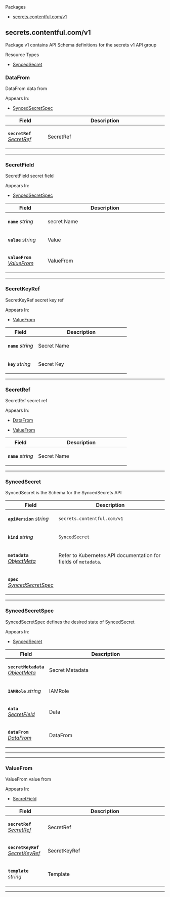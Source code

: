 <div id="preamble">
<div class="sectionbody">
<div class="ulist">
<div class="title">Packages</div>
<ul>
<li>
<p><a href="#k8s-api-secrets-contentful-com-v1">secrets.contentful.com/v1</a></p>
</li>
</ul>
</div>
</div>
</div>
<div class="sect1">
<h2 id="k8s-api-secrets-contentful-com-v1">secrets.contentful.com/v1</h2>
<div class="sectionbody">
<div class="paragraph">
<p>Package v1 contains API Schema definitions for the secrets v1 API group</p>
</div>
<div class="ulist">
<div class="title">Resource Types</div>
<ul>
<li>
<p><a href="#k8s-api-github-com-contentful-labs-k8s-secret-syncer-api-v1-syncedsecret">SyncedSecret</a></p>
</li>
</ul>
</div>
<div class="sect2">
<h3 id="k8s-api-github-com-contentful-labs-k8s-secret-syncer-api-v1-datafrom">DataFrom</h3>
<div class="paragraph">
<p>DataFrom data from</p>
</div>
<div class="sidebarblock">
<div class="content">
<div class="title">Appears In:</div>
<div class="ulist">
<ul>
<li>
<p><a href="#k8s-api-github-com-contentful-labs-k8s-secret-syncer-api-v1-syncedsecretspec">SyncedSecretSpec</a></p>
</li>
</ul>
</div>
</div>
</div>
<table class="tableblock frame-all grid-all stretch">
<colgroup>
<col style="width: 25%;"/>
<col style="width: 75%;"/>
</colgroup>
<thead>
<tr>
<th class="tableblock halign-left valign-top">Field</th>
<th class="tableblock halign-left valign-top">Description</th>
</tr>
</thead>
<tbody>
<tr>
<td class="tableblock halign-left valign-top"><div class="content"><div class="paragraph">
<p><strong><code>secretRef</code></strong> <em><a href="#k8s-api-github-com-contentful-labs-k8s-secret-syncer-api-v1-secretref">SecretRef</a></em></p>
</div></div></td>
<td class="tableblock halign-left valign-top"><div class="content"><div class="paragraph">
<p>SecretRef</p>
</div></div></td>
</tr>
</tbody>
</table>
<hr/>
</div>
<div class="sect2">
<h3 id="k8s-api-github-com-contentful-labs-k8s-secret-syncer-api-v1-secretfield">SecretField</h3>
<div class="paragraph">
<p>SecretField secret field</p>
</div>
<div class="sidebarblock">
<div class="content">
<div class="title">Appears In:</div>
<div class="ulist">
<ul>
<li>
<p><a href="#k8s-api-github-com-contentful-labs-k8s-secret-syncer-api-v1-syncedsecretspec">SyncedSecretSpec</a></p>
</li>
</ul>
</div>
</div>
</div>
<table class="tableblock frame-all grid-all stretch">
<colgroup>
<col style="width: 25%;"/>
<col style="width: 75%;"/>
</colgroup>
<thead>
<tr>
<th class="tableblock halign-left valign-top">Field</th>
<th class="tableblock halign-left valign-top">Description</th>
</tr>
</thead>
<tbody>
<tr>
<td class="tableblock halign-left valign-top"><div class="content"><div class="paragraph">
<p><strong><code>name</code></strong> <em>string</em></p>
</div></div></td>
<td class="tableblock halign-left valign-top"><div class="content"><div class="paragraph">
<p>secret Name</p>
</div></div></td>
</tr>
<tr>
<td class="tableblock halign-left valign-top"><div class="content"><div class="paragraph">
<p><strong><code>value</code></strong> <em>string</em></p>
</div></div></td>
<td class="tableblock halign-left valign-top"><div class="content"><div class="paragraph">
<p>Value</p>
</div></div></td>
</tr>
<tr>
<td class="tableblock halign-left valign-top"><div class="content"><div class="paragraph">
<p><strong><code>valueFrom</code></strong> <em><a href="#k8s-api-github-com-contentful-labs-k8s-secret-syncer-api-v1-valuefrom">ValueFrom</a></em></p>
</div></div></td>
<td class="tableblock halign-left valign-top"><div class="content"><div class="paragraph">
<p>ValueFrom</p>
</div></div></td>
</tr>
</tbody>
</table>
<hr/>
</div>
<div class="sect2">
<h3 id="k8s-api-github-com-contentful-labs-k8s-secret-syncer-api-v1-secretkeyref">SecretKeyRef</h3>
<div class="paragraph">
<p>SecretKeyRef secret key ref</p>
</div>
<div class="sidebarblock">
<div class="content">
<div class="title">Appears In:</div>
<div class="ulist">
<ul>
<li>
<p><a href="#k8s-api-github-com-contentful-labs-k8s-secret-syncer-api-v1-valuefrom">ValueFrom</a></p>
</li>
</ul>
</div>
</div>
</div>
<table class="tableblock frame-all grid-all stretch">
<colgroup>
<col style="width: 25%;"/>
<col style="width: 75%;"/>
</colgroup>
<thead>
<tr>
<th class="tableblock halign-left valign-top">Field</th>
<th class="tableblock halign-left valign-top">Description</th>
</tr>
</thead>
<tbody>
<tr>
<td class="tableblock halign-left valign-top"><div class="content"><div class="paragraph">
<p><strong><code>name</code></strong> <em>string</em></p>
</div></div></td>
<td class="tableblock halign-left valign-top"><div class="content"><div class="paragraph">
<p>Secret Name</p>
</div></div></td>
</tr>
<tr>
<td class="tableblock halign-left valign-top"><div class="content"><div class="paragraph">
<p><strong><code>key</code></strong> <em>string</em></p>
</div></div></td>
<td class="tableblock halign-left valign-top"><div class="content"><div class="paragraph">
<p>Secret Key</p>
</div></div></td>
</tr>
</tbody>
</table>
<hr/>
</div>
<div class="sect2">
<h3 id="k8s-api-github-com-contentful-labs-k8s-secret-syncer-api-v1-secretref">SecretRef</h3>
<div class="paragraph">
<p>SecretRef secret ref</p>
</div>
<div class="sidebarblock">
<div class="content">
<div class="title">Appears In:</div>
<div class="ulist">
<ul>
<li>
<p><a href="#k8s-api-github-com-contentful-labs-k8s-secret-syncer-api-v1-datafrom">DataFrom</a></p>
</li>
<li>
<p><a href="#k8s-api-github-com-contentful-labs-k8s-secret-syncer-api-v1-valuefrom">ValueFrom</a></p>
</li>
</ul>
</div>
</div>
</div>
<table class="tableblock frame-all grid-all stretch">
<colgroup>
<col style="width: 25%;"/>
<col style="width: 75%;"/>
</colgroup>
<thead>
<tr>
<th class="tableblock halign-left valign-top">Field</th>
<th class="tableblock halign-left valign-top">Description</th>
</tr>
</thead>
<tbody>
<tr>
<td class="tableblock halign-left valign-top"><div class="content"><div class="paragraph">
<p><strong><code>name</code></strong> <em>string</em></p>
</div></div></td>
<td class="tableblock halign-left valign-top"><div class="content"><div class="paragraph">
<p>Secret Name</p>
</div></div></td>
</tr>
</tbody>
</table>
<hr/>
</div>
<div class="sect2">
<h3 id="k8s-api-github-com-contentful-labs-k8s-secret-syncer-api-v1-syncedsecret">SyncedSecret</h3>
<div class="paragraph">
<p>SyncedSecret is the Schema for the SyncedSecrets API</p>
</div>
<table class="tableblock frame-all grid-all stretch">
<colgroup>
<col style="width: 25%;"/>
<col style="width: 75%;"/>
</colgroup>
<thead>
<tr>
<th class="tableblock halign-left valign-top">Field</th>
<th class="tableblock halign-left valign-top">Description</th>
</tr>
</thead>
<tbody>
<tr>
<td class="tableblock halign-left valign-top"><div class="content"><div class="paragraph">
<p><strong><code>apiVersion</code></strong> <em>string</em></p>
</div></div></td>
<td class="tableblock halign-left valign-top"><div class="content"><div class="paragraph">
<p><code>secrets.contentful.com/v1</code></p>
</div></div></td>
</tr>
<tr>
<td class="tableblock halign-left valign-top"><div class="content"><div class="paragraph">
<p><strong><code>kind</code></strong> <em>string</em></p>
</div></div></td>
<td class="tableblock halign-left valign-top"><div class="content"><div class="paragraph">
<p><code>SyncedSecret</code></p>
</div></div></td>
</tr>
<tr>
<td class="tableblock halign-left valign-top"><div class="content"><div class="paragraph">
<p><strong><code>metadata</code></strong> <em><a href="https://kubernetes.io/docs/reference/generated/kubernetes-api/v1.16/#objectmeta-v1-meta">ObjectMeta</a></em></p>
</div></div></td>
<td class="tableblock halign-left valign-top"><div class="content"><div class="paragraph">
<p>Refer to Kubernetes API documentation for fields of <code>metadata</code>.</p>
</div></div></td>
</tr>
<tr>
<td class="tableblock halign-left valign-top"><div class="content"><div class="paragraph">
<p><strong><code>spec</code></strong> <em><a href="#k8s-api-github-com-contentful-labs-k8s-secret-syncer-api-v1-syncedsecretspec">SyncedSecretSpec</a></em></p>
</div></div></td>
<td class="tableblock halign-left valign-top"><div class="content"></div></td>
</tr>
</tbody>
</table>
<hr/>
</div>
<div class="sect2">
<h3 id="k8s-api-github-com-contentful-labs-k8s-secret-syncer-api-v1-syncedsecretspec">SyncedSecretSpec</h3>
<div class="paragraph">
<p>SyncedSecretSpec defines the desired state of SyncedSecret</p>
</div>
<div class="sidebarblock">
<div class="content">
<div class="title">Appears In:</div>
<div class="ulist">
<ul>
<li>
<p><a href="#k8s-api-github-com-contentful-labs-k8s-secret-syncer-api-v1-syncedsecret">SyncedSecret</a></p>
</li>
</ul>
</div>
</div>
</div>
<table class="tableblock frame-all grid-all stretch">
<colgroup>
<col style="width: 25%;"/>
<col style="width: 75%;"/>
</colgroup>
<thead>
<tr>
<th class="tableblock halign-left valign-top">Field</th>
<th class="tableblock halign-left valign-top">Description</th>
</tr>
</thead>
<tbody>
<tr>
<td class="tableblock halign-left valign-top"><div class="content"><div class="paragraph">
<p><strong><code>secretMetadata</code></strong> <em><a href="https://kubernetes.io/docs/reference/generated/kubernetes-api/v1.16/#objectmeta-v1-meta">ObjectMeta</a></em></p>
</div></div></td>
<td class="tableblock halign-left valign-top"><div class="content"><div class="paragraph">
<p>Secret Metadata</p>
</div></div></td>
</tr>
<tr>
<td class="tableblock halign-left valign-top"><div class="content"><div class="paragraph">
<p><strong><code>IAMRole</code></strong> <em>string</em></p>
</div></div></td>
<td class="tableblock halign-left valign-top"><div class="content"><div class="paragraph">
<p>IAMRole</p>
</div></div></td>
</tr>
<tr>
<td class="tableblock halign-left valign-top"><div class="content"><div class="paragraph">
<p><strong><code>data</code></strong> <em><a href="#k8s-api-github-com-contentful-labs-k8s-secret-syncer-api-v1-secretfield">SecretField</a></em></p>
</div></div></td>
<td class="tableblock halign-left valign-top"><div class="content"><div class="paragraph">
<p>Data</p>
</div></div></td>
</tr>
<tr>
<td class="tableblock halign-left valign-top"><div class="content"><div class="paragraph">
<p><strong><code>dataFrom</code></strong> <em><a href="#k8s-api-github-com-contentful-labs-k8s-secret-syncer-api-v1-datafrom">DataFrom</a></em></p>
</div></div></td>
<td class="tableblock halign-left valign-top"><div class="content"><div class="paragraph">
<p>DataFrom</p>
</div></div></td>
</tr>
</tbody>
</table>
<hr/>
<hr/>
</div>
<div class="sect2">
<h3 id="k8s-api-github-com-contentful-labs-k8s-secret-syncer-api-v1-valuefrom">ValueFrom</h3>
<div class="paragraph">
<p>ValueFrom value from</p>
</div>
<div class="sidebarblock">
<div class="content">
<div class="title">Appears In:</div>
<div class="ulist">
<ul>
<li>
<p><a href="#k8s-api-github-com-contentful-labs-k8s-secret-syncer-api-v1-secretfield">SecretField</a></p>
</li>
</ul>
</div>
</div>
</div>
<table class="tableblock frame-all grid-all stretch">
<colgroup>
<col style="width: 25%;"/>
<col style="width: 75%;"/>
</colgroup>
<thead>
<tr>
<th class="tableblock halign-left valign-top">Field</th>
<th class="tableblock halign-left valign-top">Description</th>
</tr>
</thead>
<tbody>
<tr>
<td class="tableblock halign-left valign-top"><div class="content"><div class="paragraph">
<p><strong><code>secretRef</code></strong> <em><a href="#k8s-api-github-com-contentful-labs-k8s-secret-syncer-api-v1-secretref">SecretRef</a></em></p>
</div></div></td>
<td class="tableblock halign-left valign-top"><div class="content"><div class="paragraph">
<p>SecretRef</p>
</div></div></td>
</tr>
<tr>
<td class="tableblock halign-left valign-top"><div class="content"><div class="paragraph">
<p><strong><code>secretKeyRef</code></strong> <em><a href="#k8s-api-github-com-contentful-labs-k8s-secret-syncer-api-v1-secretkeyref">SecretKeyRef</a></em></p>
</div></div></td>
<td class="tableblock halign-left valign-top"><div class="content"><div class="paragraph">
<p>SecretKeyRef</p>
</div></div></td>
</tr>
<tr>
<td class="tableblock halign-left valign-top"><div class="content"><div class="paragraph">
<p><strong><code>template</code></strong> <em>string</em></p>
</div></div></td>
<td class="tableblock halign-left valign-top"><div class="content"><div class="paragraph">
<p>Template</p>
</div></div></td>
</tr>
</tbody>
</table>
<hr/>
</div>
</div>
</div>